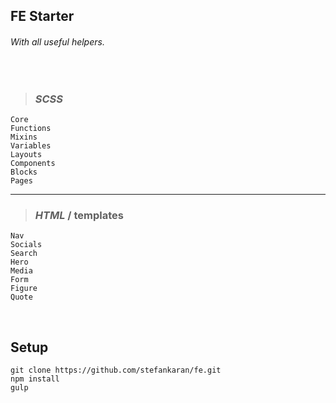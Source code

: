 ## FE Starter
###### *With all useful helpers.*

<br />

> ### **_SCSS_**
```
Core
Functions
Mixins
Variables
Layouts
Components
Blocks
Pages
```
<hr>

> ### **_HTML_ / templates**
```
Nav
Socials
Search
Hero
Media
Form
Figure
Quote
```
<br />


## Setup
```
git clone https://github.com/stefankaran/fe.git
npm install
gulp
```
